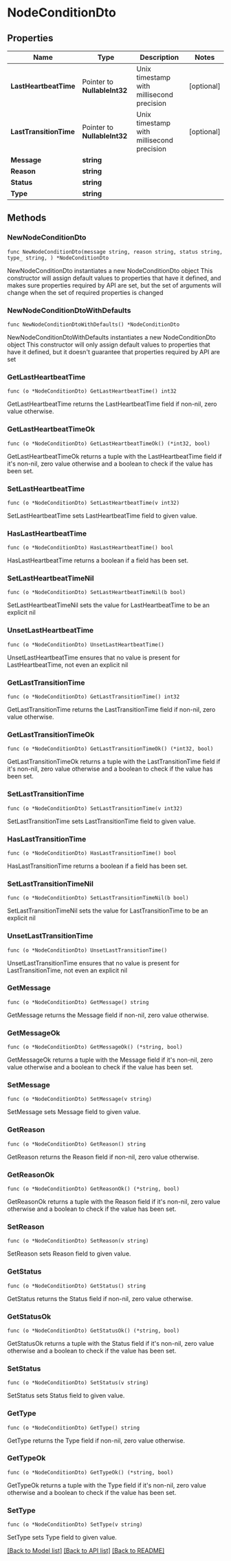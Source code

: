 # NodeConditionDto

## Properties

Name | Type | Description | Notes
------------ | ------------- | ------------- | -------------
**LastHeartbeatTime** | Pointer to **NullableInt32** | Unix timestamp with millisecond precision | [optional] 
**LastTransitionTime** | Pointer to **NullableInt32** | Unix timestamp with millisecond precision | [optional] 
**Message** | **string** |  | 
**Reason** | **string** |  | 
**Status** | **string** |  | 
**Type** | **string** |  | 

## Methods

### NewNodeConditionDto

`func NewNodeConditionDto(message string, reason string, status string, type_ string, ) *NodeConditionDto`

NewNodeConditionDto instantiates a new NodeConditionDto object
This constructor will assign default values to properties that have it defined,
and makes sure properties required by API are set, but the set of arguments
will change when the set of required properties is changed

### NewNodeConditionDtoWithDefaults

`func NewNodeConditionDtoWithDefaults() *NodeConditionDto`

NewNodeConditionDtoWithDefaults instantiates a new NodeConditionDto object
This constructor will only assign default values to properties that have it defined,
but it doesn't guarantee that properties required by API are set

### GetLastHeartbeatTime

`func (o *NodeConditionDto) GetLastHeartbeatTime() int32`

GetLastHeartbeatTime returns the LastHeartbeatTime field if non-nil, zero value otherwise.

### GetLastHeartbeatTimeOk

`func (o *NodeConditionDto) GetLastHeartbeatTimeOk() (*int32, bool)`

GetLastHeartbeatTimeOk returns a tuple with the LastHeartbeatTime field if it's non-nil, zero value otherwise
and a boolean to check if the value has been set.

### SetLastHeartbeatTime

`func (o *NodeConditionDto) SetLastHeartbeatTime(v int32)`

SetLastHeartbeatTime sets LastHeartbeatTime field to given value.

### HasLastHeartbeatTime

`func (o *NodeConditionDto) HasLastHeartbeatTime() bool`

HasLastHeartbeatTime returns a boolean if a field has been set.

### SetLastHeartbeatTimeNil

`func (o *NodeConditionDto) SetLastHeartbeatTimeNil(b bool)`

 SetLastHeartbeatTimeNil sets the value for LastHeartbeatTime to be an explicit nil

### UnsetLastHeartbeatTime
`func (o *NodeConditionDto) UnsetLastHeartbeatTime()`

UnsetLastHeartbeatTime ensures that no value is present for LastHeartbeatTime, not even an explicit nil
### GetLastTransitionTime

`func (o *NodeConditionDto) GetLastTransitionTime() int32`

GetLastTransitionTime returns the LastTransitionTime field if non-nil, zero value otherwise.

### GetLastTransitionTimeOk

`func (o *NodeConditionDto) GetLastTransitionTimeOk() (*int32, bool)`

GetLastTransitionTimeOk returns a tuple with the LastTransitionTime field if it's non-nil, zero value otherwise
and a boolean to check if the value has been set.

### SetLastTransitionTime

`func (o *NodeConditionDto) SetLastTransitionTime(v int32)`

SetLastTransitionTime sets LastTransitionTime field to given value.

### HasLastTransitionTime

`func (o *NodeConditionDto) HasLastTransitionTime() bool`

HasLastTransitionTime returns a boolean if a field has been set.

### SetLastTransitionTimeNil

`func (o *NodeConditionDto) SetLastTransitionTimeNil(b bool)`

 SetLastTransitionTimeNil sets the value for LastTransitionTime to be an explicit nil

### UnsetLastTransitionTime
`func (o *NodeConditionDto) UnsetLastTransitionTime()`

UnsetLastTransitionTime ensures that no value is present for LastTransitionTime, not even an explicit nil
### GetMessage

`func (o *NodeConditionDto) GetMessage() string`

GetMessage returns the Message field if non-nil, zero value otherwise.

### GetMessageOk

`func (o *NodeConditionDto) GetMessageOk() (*string, bool)`

GetMessageOk returns a tuple with the Message field if it's non-nil, zero value otherwise
and a boolean to check if the value has been set.

### SetMessage

`func (o *NodeConditionDto) SetMessage(v string)`

SetMessage sets Message field to given value.


### GetReason

`func (o *NodeConditionDto) GetReason() string`

GetReason returns the Reason field if non-nil, zero value otherwise.

### GetReasonOk

`func (o *NodeConditionDto) GetReasonOk() (*string, bool)`

GetReasonOk returns a tuple with the Reason field if it's non-nil, zero value otherwise
and a boolean to check if the value has been set.

### SetReason

`func (o *NodeConditionDto) SetReason(v string)`

SetReason sets Reason field to given value.


### GetStatus

`func (o *NodeConditionDto) GetStatus() string`

GetStatus returns the Status field if non-nil, zero value otherwise.

### GetStatusOk

`func (o *NodeConditionDto) GetStatusOk() (*string, bool)`

GetStatusOk returns a tuple with the Status field if it's non-nil, zero value otherwise
and a boolean to check if the value has been set.

### SetStatus

`func (o *NodeConditionDto) SetStatus(v string)`

SetStatus sets Status field to given value.


### GetType

`func (o *NodeConditionDto) GetType() string`

GetType returns the Type field if non-nil, zero value otherwise.

### GetTypeOk

`func (o *NodeConditionDto) GetTypeOk() (*string, bool)`

GetTypeOk returns a tuple with the Type field if it's non-nil, zero value otherwise
and a boolean to check if the value has been set.

### SetType

`func (o *NodeConditionDto) SetType(v string)`

SetType sets Type field to given value.



[[Back to Model list]](../README.md#documentation-for-models) [[Back to API list]](../README.md#documentation-for-api-endpoints) [[Back to README]](../README.md)


